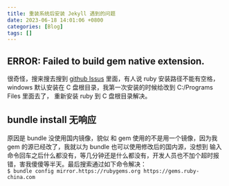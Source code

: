 ```yaml
---
title: 重装系统后安装 Jekyll 遇到的问题
date: 2023-06-18 14:01:06 +0800
categories: [Blog]
tags: []
---
```


## ERROR: Failed to build gem native extension.

很奇怪，搜来搜去搜到 [github Issus](https://github.com/jekyll/jekyll/issues/7000) 里面，有人说 ruby 安装路径不能有空格，windows 默认安装在 C 盘根目录，我第一次安装的时候给改到 
C:/Programs Files 里面去了， 重新安装 ruby 到 C 盘根目录解决。


## bundle install 无响应

原因是 bundle 没使用国内镜像，貌似 和 gem 使用的不是用一个镜像，因为我 gem 的源已经改了，我就以为 bundle 也可以使用修改后的国内源，没想到
输入命令回车之后什么都没有，等几分钟还是什么都没有，开发人员也不加个超时报错，害我傻傻等半天。最后搜索通过如下命令解决：  
`$ bundle config mirror.https://rubygems.org https://gems.ruby-china.com`
